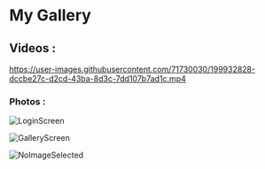# My Gallery


## Videos :


https://user-images.githubusercontent.com/71730030/199932828-dccbe27c-d2cd-43ba-8d3c-7dd107b7ad1c.mp4


### Photos :

![LoginScreen](https://user-images.githubusercontent.com/71730030/199931688-b849b852-61d3-41db-8e02-c94a3bb659df.jpeg)


![GalleryScreen](https://user-images.githubusercontent.com/71730030/199974634-9f7a7dda-47d7-4331-a81c-a2857d8d08b3.jpeg)


![NoImageSelected](https://user-images.githubusercontent.com/71730030/199974678-feef86d9-774b-4520-9fe8-a579c9b1e03a.jpeg)
